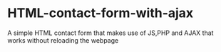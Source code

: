 # HTML-contact-form-with-ajax
A simple HTML contact form that makes use of JS,PHP and AJAX that works without reloading the webpage
